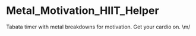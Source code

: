 # Metal_Motivation_HIIT_Helper
Tabata timer with metal breakdowns for motivation. Get your cardio on. \m/

